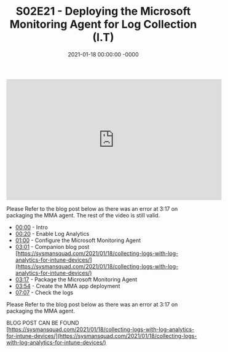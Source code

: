 ﻿---
layout: post
title: "S02E21 - Deploying the Microsoft Monitoring Agent for Log Collection (I.T)"
date: 2021-01-18 00:00:00 -0000
categories:
---

<iframe loading="lazy" width="560" height="315" src="https://www.youtube.com/embed/Uw3GjMnSXbI" title="YouTube video player" frameborder="0" allow="accelerometer; autoplay; clipboard-write; encrypted-media; gyroscope; picture-in-picture" allowfullscreen></iframe>

Please Refer to the blog post below as there was an error at 3:17 on packaging the MMA agent. The rest of the video is still valid.

- [00:00](https://www.youtube.com/watch?v=Uw3GjMnSXbI&t=0s) - Intro  
- [00:20](https://www.youtube.com/watch?v=Uw3GjMnSXbI&t=20s) - Enable Log Analytics  
- [01:00](https://www.youtube.com/watch?v=Uw3GjMnSXbI&t=60s) - Configure the Microsoft Monitoring Agent  
- [03:01](https://www.youtube.com/watch?v=Uw3GjMnSXbI&t=181s) - Companion blog post  
[https://sysmansquad.com/2021/01/18/collecting-logs-with-log-analytics-for-intune-devices/](https://sysmansquad.com/2021/01/18/collecting-logs-with-log-analytics-for-intune-devices/)  
- [03:17](https://www.youtube.com/watch?v=Uw3GjMnSXbI&t=197s) - Package the Microsoft Monitoring Agent  
- [03:54](https://www.youtube.com/watch?v=Uw3GjMnSXbI&t=234s) - Create the MMA app deployment  
- [07:07](https://www.youtube.com/watch?v=Uw3GjMnSXbI&t=427s) - Check the logs  

Please Refer to the blog post below as there was an error at 3:17 on packaging the MMA agent.

BLOG POST CAN BE FOUND [https://sysmansquad.com/2021/01/18/collecting-logs-with-log-analytics-for-intune-devices/](https://sysmansquad.com/2021/01/18/collecting-logs-with-log-analytics-for-intune-devices/)

